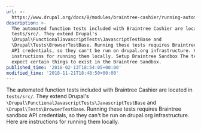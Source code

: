 ```yaml
---
url: >-
  https://www.drupal.org/docs/8/modules/braintree-cashier/running-automated-tests
description: >-
  The automated function tests included with Braintree Cashier are located in
  tests/src/. They extend Drupal's
  \Drupal\FunctionalJavascriptTests\JavascriptTestBase and
  \Drupal\Tests\BrowserTestBase. Running these tests requires Braintree sandbox
  API credentials, so they can't be run on drupal.org infrastructure. Here are
  instructions for running them locally. Setup Braintree Sandbox The tests
  expect certain things to exist in the Braintree Sandbox.
published_time: '2018-02-13T18:54:05+00:00'
modified_time: '2018-11-21T18:48:50+00:00'
---
```

The automated function tests included with Braintree Cashier are located in `tests/src/`. They extend Drupal's `\Drupal\FunctionalJavascriptTests\JavascriptTestBase` and `\Drupal\Tests\BrowserTestBase`. Running these tests requires Braintree sandbox API credentials, so they can't be run on drupal.org infrastructure. Here are instructions for running them locally.